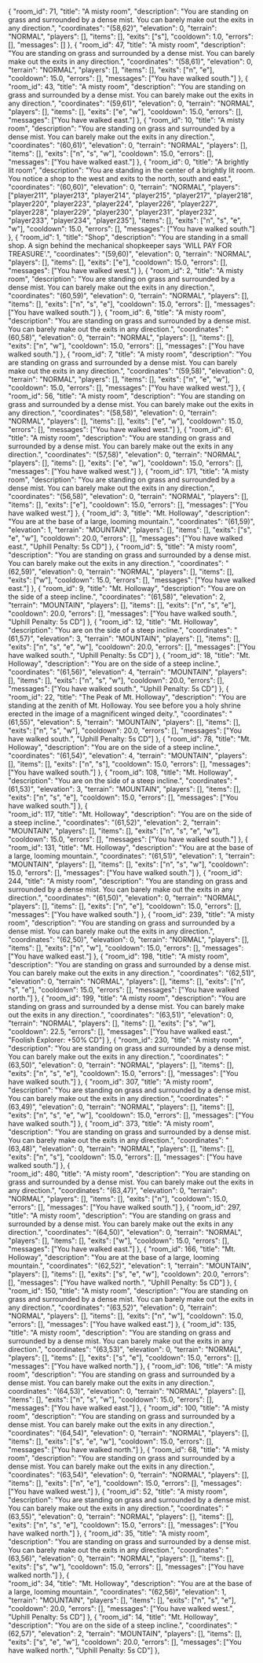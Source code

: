 {
    "room_id": 71,
    "title": "A misty room", 
    "description": "You are standing on grass and surrounded by a dense mist. You can barely make out the exits in any direction.", 
    "coordinates": "(58,62)", 
    "elevation": 0, 
    "terrain": "NORMAL", 
    "players": [], 
    "items": [], 
    "exits": ["s"], 
    "cooldown": 1.0, 
    "errors": [], 
    "messages": []
},
{
    "room_id": 47, 
    "title": "A misty room", 
    "description": "You are standing on grass and surrounded by a dense mist. You can barely make out the exits in any direction.", 
    "coordinates": "(58,61)", 
    "elevation": 0, 
    "terrain": "NORMAL", 
    "players": [], 
    "items": [], 
    "exits": ["n", "e"],
    "cooldown": 15.0, 
    "errors": [], 
    "messages": ["You have walked south."]
},
{
    "room_id": 43, 
    "title": "A misty room", 
    "description": "You are standing on grass and surrounded by a dense mist. You can barely make out the exits in any direction.", 
    "coordinates": "(59,61)", 
    "elevation": 0, 
    "terrain": "NORMAL", 
    "players": [], 
    "items": [], 
    "exits": ["e", "w"], 
    "cooldown": 15.0, 
    "errors": [], 
    "messages": ["You have walked east."]
},
{
    "room_id": 10, 
    "title": "A misty room", 
    "description": "You are standing on grass and surrounded by a dense mist. You can barely make out the exits in any direction.", 
    "coordinates": "(60,61)", 
    "elevation": 0, "terrain": "NORMAL", 
    "players": [], 
    "items": [],
    "exits": ["n", "s", "w"], 
    "cooldown": 15.0, 
    "errors": [], 
    "messages": ["You have walked east."]
},
{
    "room_id": 0, 
    "title": "A brightly lit room", 
    "description": "You are standing in the center of a brightly lit room. You notice a shop to the west and exits to the north, south and east.", 
    "coordinates": "(60,60)", 
    "elevation": 0, 
    "terrain": "NORMAL", 
    "players": ["player211", "player213", "player214", "player215", "player217", "player218", "player220", "player223", "player224", "player226", "player227", "player228", "player229", "player230", "player231", "player232", "player233", "player234", "player235"], 
    "items": [], 
    "exits": ["n", "s", "e", "w"],
    "cooldown": 15.0, 
    "errors": [], 
    "messages": ["You have walked south."]
},
{
    "room_id": 1, 
    "title": "Shop", 
    "description": "You are standing in a small shop. A sign behind the mechanical shopkeeper says 'WILL PAY FOR TREASURE'.", 
    "coordinates": "(59,60)", 
    "elevation": 0, 
    "terrain": "NORMAL", 
    "players": [], 
    "items": [], 
    "exits": ["e"], 
    "cooldown": 15.0, 
    "errors": [], 
    "messages": ["You have walked west."]
},
{
    "room_id": 2,
    "title": "A misty room", 
    "description": "You are standing on grass and surrounded by a dense mist. You can barely make out the exits in any direction.", 
    "coordinates": "(60,59)", 
    "elevation": 0, 
    "terrain": "NORMAL", 
    "players": [], 
    "items": [], 
    "exits": ["n", "s", "e"], 
    "cooldown": 15.0, 
    "errors": [], 
    "messages": ["You have walked south."]
},
{
    "room_id": 6, 
    "title": "A misty room", 
    "description": "You are standing on grass and surrounded by a dense mist. You can barely make out the exits in any direction.", 
    "coordinates": "(60,58)", 
    "elevation": 0, 
    "terrain": "NORMAL", 
    "players": [], 
    "items": [], 
    "exits": ["n", "w"], 
    "cooldown": 15.0, 
    "errors": [], 
    "messages": ["You have walked south."]
},
{
    "room_id": 7, 
    "title": "A misty room", 
    "description": "You are standing on grass and surrounded by a dense mist. You can barely make out the exits in any direction.", 
    "coordinates": "(59,58)", 
    "elevation": 0, 
    "terrain": "NORMAL", 
    "players": [], 
    "items": [], 
    "exits": ["n", "e", "w"], 
    "cooldown": 15.0, 
    "errors": [], 
    "messages": ["You have walked west."]
},
{
    "room_id": 56, 
    "title": "A misty room", 
    "description": "You are standing on grass and surrounded by a dense mist. You can barely make out the exits in any direction.", 
    "coordinates": "(58,58)", 
    "elevation": 0, 
    "terrain": "NORMAL", 
    "players": [], 
    "items": [], 
    "exits": ["e", "w"], 
    "cooldown": 15.0, 
    "errors": [], 
    "messages": ["You have walked west."]
},
{
    "room_id": 61, 
    "title": "A misty room", 
    "description": "You are standing on grass and surrounded by a dense mist. You can barely make out the exits in any direction.", 
    "coordinates": "(57,58)", 
    "elevation": 0, 
    "terrain": "NORMAL", 
    "players": [], 
    "items": [], 
    "exits": ["e", "w"], 
    "cooldown": 15.0, 
    "errors": [], 
    "messages": ["You have walked west."]
},
{
    "room_id": 171, 
    "title": "A misty room", 
    "description": "You are standing on grass and surrounded by a dense mist. You can barely make out the exits in any direction.", 
    "coordinates": "(56,58)", 
    "elevation": 0, 
    "terrain": "NORMAL", 
    "players": [],
    "items": [], 
    "exits": ["e"], 
    "cooldown": 15.0, 
    "errors": [], 
    "messages": ["You have walked west."]
},
{
    "room_id": 3, 
    "title": "Mt. Holloway", 
    "description": "You are at the base of a large, looming mountain.", 
    "coordinates": "(61,59)", 
    "elevation": 1, 
    "terrain": "MOUNTAIN", 
    "players": [],
    "items": [], 
    "exits": ["s", "e", "w"], 
    "cooldown": 20.0, 
    "errors": [], 
    "messages": ["You have walked east.", "Uphill Penalty: 5s CD"]
},
{
    "room_id": 5, 
    "title": "A misty room", 
    "description": "You are standing on grass and surrounded by a dense mist. You can barely make out the exits in any direction.", 
    "coordinates": "(62,59)", 
    "elevation": 0, 
    "terrain": "NORMAL", 
    "players": [], 
    "items": [], 
    "exits": ["w"], 
    "cooldown": 15.0, 
    "errors": [], 
    "messages": ["You have walked east."]
},
{
    "room_id": 9,
    "title": "Mt. Holloway", 
    "description": "You are on the side of a steep incline.", 
    "coordinates": "(61,58)", 
    "elevation": 2, 
    "terrain": "MOUNTAIN", 
    "players": [], 
    "items": [], 
    "exits": ["n", "s", "e"], 
    "cooldown": 20.0, 
    "errors": [], 
    "messages": ["You have walked south.", "Uphill Penalty: 5s CD"]
},
{
    "room_id": 12, 
    "title": "Mt. Holloway", 
    "description": "You are on the side of a steep incline.", 
    "coordinates": "(61,57)", 
    "elevation": 3, 
    "terrain": "MOUNTAIN", 
    "players": [], 
    "items": [], 
    "exits": ["n", "s", "e", "w"], 
    "cooldown": 20.0, 
    "errors": [], 
    "messages": ["You have walked south.", "Uphill Penalty: 5s CD"]
},
{
    "room_id": 18, 
    "title": "Mt. Holloway", 
    "description": "You are on the side of a steep incline.", 
    "coordinates": "(61,56)", 
    "elevation": 4, 
    "terrain": "MOUNTAIN", 
    "players": [], 
    "items": [], 
    "exits": ["n", "s", "w"], 
    "cooldown": 20.0,
    "errors": [], 
    "messages": ["You have walked south.", "Uphill Penalty: 5s CD"]
},
{
    "room_id": 22, 
    "title": "The Peak of Mt. Holloway", "description": "You are standing at the zenith of Mt. Holloway. You see before you a holy shrine erected in the image of a magnificent winged deity.", 
    "coordinates": "(61,55)", 
    "elevation": 5, 
    "terrain": "MOUNTAIN", 
    "players": [], 
    "items": [], 
    "exits": ["n", "s", "w"], 
    "cooldown": 20.0, 
    "errors": [], 
    "messages": ["You have walked south.", "Uphill Penalty: 5s CD"]
},
{
    "room_id": 78, 
    "title": "Mt. Holloway", 
    "description": "You are on the side of a steep incline.", 
    "coordinates": "(61,54)", 
    "elevation": 4, 
    "terrain": "MOUNTAIN", 
    "players": [], 
    "items": [], 
    "exits": ["n", "s"], 
    "cooldown": 15.0, 
    "errors": [], 
    "messages": ["You have walked south."]
},
{
    "room_id": 108, 
    "title": "Mt. Holloway", 
    "description": "You are on the side of a steep incline.", 
    "coordinates": "(61,53)", 
    "elevation": 3, 
    "terrain": "MOUNTAIN", 
    "players": [], 
    "items": [], 
    "exits": ["n", "s", "e"], 
    "cooldown": 15.0, 
    "errors": [], 
    "messages": ["You have walked south."]
},
{   
    "room_id": 117, 
    "title": "Mt. Holloway", 
    "description": "You are on the side of a steep incline.",
    "coordinates": "(61,52)", 
    "elevation": 2, 
    "terrain": "MOUNTAIN", 
    "players": [], 
    "items": [], 
    "exits": ["n", "s", "e", "w"], 
    "cooldown": 15.0, 
    "errors": [], 
    "messages": ["You have walked south."]
},
{
    "room_id": 131, 
    "title": "Mt. Holloway", 
    "description": "You are at the base of a large, looming mountain.", 
    "coordinates": "(61,51)", 
    "elevation": 1, 
    "terrain": "MOUNTAIN", 
    "players": [], 
    "items": [], 
    "exits": ["n", "s", "w"], 
    "cooldown": 15.0, 
    "errors": [], 
    "messages": ["You have walked south."]
},
{
    "room_id": 244, 
    "title": "A misty room", 
    "description": "You are standing on grass and surrounded by a dense mist. You can barely make out the exits in any direction.", 
    "coordinates": "(61,50)", 
    "elevation": 0, 
    "terrain": "NORMAL", 
    "players": [], 
    "items": [], 
    "exits": ["n", "e"], 
    "cooldown": 15.0, 
    "errors": [], 
    "messages": ["You have walked south."]
},
{
    "room_id": 239, 
    "title": "A misty room", 
    "description": "You are standing on grass and surrounded by a dense mist. You can barely make out the exits in any direction.", 
    "coordinates": "(62,50)", 
    "elevation": 0, 
    "terrain": "NORMAL", 
    "players": [], 
    "items": [], 
    "exits": ["n", "w"], 
    "cooldown": 15.0, 
    "errors": [], 
    "messages": ["You have walked east."]
},
{
    "room_id": 198, 
    "title": "A misty room", 
    "description": "You are standing on grass and surrounded by a dense mist. You can barely make out the exits in any direction.", 
    "coordinates": "(62,51)", 
    "elevation": 0, 
    "terrain": "NORMAL", 
    "players": [], 
    "items": [], 
    "exits": ["n", "s", "e"], 
    "cooldown": 15.0, "errors": [], 
    "messages": ["You have walked north."]
},
{
    "room_id": 199, 
    "title": "A misty room", 
    "description": "You are standing on grass and surrounded by a dense mist. You can barely make out the exits in any direction.", 
    "coordinates": "(63,51)", 
    "elevation": 0, 
    "terrain": "NORMAL", 
    "players": [], 
    "items": [], 
    "exits": ["s", "w"], 
    "cooldown": 22.5, 
    "errors": [], 
    "messages": ["You have walked east.", "Foolish Explorer: +50% CD"]
},
{
    "room_id": 230, 
    "title": "A misty room", 
    "description": "You are standing on grass and surrounded by a dense mist. You can barely make out the exits in any direction.", 
    "coordinates": "(63,50)", 
    "elevation": 0, 
    "terrain": "NORMAL", 
    "players": [], 
    "items": [], 
    "exits": ["n", "s", "e"], 
    "cooldown": 15.0, 
    "errors": [], 
    "messages": ["You have walked south."]
},
{
    "room_id": 307, 
    "title": "A misty room", "description": "You are standing on grass and surrounded by a dense mist. You can barely make out the exits in any direction.", 
    "coordinates": "(63,49)", 
    "elevation": 0, 
    "terrain": "NORMAL", 
    "players": [], 
    "items": [], 
    "exits": ["n", "s", "e", "w"], 
    "cooldown": 15.0, 
    "errors": [], 
    "messages": ["You have walked south."]
},
{
    "room_id": 373, 
    "title": "A misty room", 
    "description": "You are standing on grass and surrounded by a dense mist. You can barely make out the exits in any direction.", 
    "coordinates": "(63,48)", 
    "elevation": 0,
    "terrain": "NORMAL", 
    "players": [], 
    "items": [], 
    "exits": ["n", "s"], 
    "cooldown": 15.0, 
    "errors": [], 
    "messages": ["You have walked south."]
},
{   
    "room_id": 480, 
    "title": "A misty room", 
    "description": "You are standing on grass and surrounded by a dense mist. You can barely make out the exits in any direction.", 
    "coordinates": "(63,47)", 
    "elevation": 0, "terrain": "NORMAL", 
    "players": [],
    "items": [], 
    "exits": ["n"], 
    "cooldown": 15.0, 
    "errors": [], 
    "messages": ["You have walked south."]
},
{
    "room_id": 297, 
    "title": "A misty room", 
    "description": "You are standing on grass and surrounded by a dense mist. You can barely make out the exits in any direction.", 
    "coordinates": "(64,50)", 
    "elevation": 0, 
    "terrain": "NORMAL", 
    "players": [], 
    "items": [], 
    "exits": ["w"], 
    "cooldown": 15.0, 
    "errors": [], 
    "messages": ["You have walked east."]
},
{
    "room_id": 166, 
    "title": "Mt. Holloway", 
    "description": "You are at the base of a large, looming mountain.", 
    "coordinates": "(62,52)", 
    "elevation": 1, 
    "terrain": "MOUNTAIN", 
    "players": [], 
    "items": [], 
    "exits": ["s", "e", "w"], 
    "cooldown": 20.0, 
    "errors": [], 
    "messages": ["You have walked north.", 
    "Uphill Penalty: 5s CD"]
},
{
    "room_id": 150, 
    "title": "A misty room", 
    "description": "You are standing on grass and surrounded by a dense mist. You can barely make out the exits in any direction.", 
    "coordinates": "(63,52)", 
    "elevation": 0, 
    "terrain": "NORMAL", 
    "players": [], 
    "items": [], 
    "exits": ["n", "w"], 
    "cooldown": 15.0, 
    "errors": [], 
    "messages": ["You have walked east."]
},
{
    "room_id": 135, 
    "title": "A misty room", 
    "description": "You are standing on grass and surrounded by a dense mist. You can barely make out the exits in any direction.", 
    "coordinates": "(63,53)", 
    "elevation": 0,
    "terrain": "NORMAL", 
    "players": [], 
    "items": [], 
    "exits": ["s", "e"], 
    "cooldown": 15.0, 
    "errors": [], 
    "messages": ["You have walked north."]
},
{
    "room_id": 106,
    "title": "A misty room", 
    "description": "You are standing on grass and surrounded by a dense mist. You can barely make out the exits in any direction.", 
    coordinates": "(64,53)", 
    "elevation": 0, 
    "terrain": "NORMAL", 
    "players": [], 
    "items": [], 
    "exits": ["n", "s", "w"], 
    "cooldown": 15.0, "errors": [], 
    "messages": ["You have walked east."]
},
{
    "room_id": 100, 
    "title": "A misty room", 
    "description": "You are standing on grass and surrounded by a dense mist. You can barely make out the exits in any direction.", 
    "coordinates": "(64,54)", 
    "elevation": 0, 
    "terrain": "NORMAL", 
    "players": [], 
    "items": [], 
    "exits": ["s", "e", "w"], 
    "cooldown": 15.0, 
    "errors": [], 
    "messages": ["You have walked north."]
},
{
    "room_id": 68, 
    "title": "A misty room", 
    "description": "You are standing on grass and surrounded by a dense mist. You can barely make out the exits in any direction.", 
    "coordinates": "(63,54)", 
    "elevation": 0, 
    "terrain": "NORMAL", 
    "players": [], 
    "items": [], 
    "exits": ["n", "e"], 
    "cooldown": 15.0, 
    "errors": [], 
    "messages": ["You have walked west."]
},
{
    "room_id": 52, 
    "title": "A misty room", 
    "description": "You are standing on grass and surrounded by a dense mist. You can barely make out the exits in any direction.", 
    "coordinates": "(63,55)", 
    "elevation": 0, 
    "terrain": "NORMAL", 
    "players": [], 
    "items": [], 
    "exits": ["n", "s", "e"], 
    "cooldown": 15.0, 
    "errors": [], 
    "messages": ["You have walked north."]
},
{
    "room_id": 35, 
    "title": "A misty room", 
    "description": "You are standing on grass and surrounded by a dense mist. You can barely make out the exits in any direction.", 
    "coordinates": "(63,56)", 
    "elevation": 0, 
    "terrain": "NORMAL", 
    "players": [], 
    "items": [],
    "exits": ["s", "w"], 
    "cooldown": 15.0, 
    "errors": [], 
    "messages": ["You have walked north."]
},
{   
    "room_id": 34, 
    "title": "Mt. Holloway", 
    "description": "You are at the base of a large, looming mountain.", 
    "coordinates": "(62,56)", 
    "elevation": 1, 
    "terrain": "MOUNTAIN", 
    "players": [], 
    "items": [], 
    "exits": ["n", "s", "e"], 
    "cooldown": 20.0, 
    "errors": [], 
    "messages": ["You have walked west.", "Uphill Penalty: 5s CD"]
},
{
    "room_id": 14,
    "title": "Mt. Holloway", 
    "description": "You are on the side of a steep incline.", 
    "coordinates": "(62,57)", 
    "elevation": 2, 
    "terrain": "MOUNTAIN", 
    "players": [], 
    "items": [], 
    "exits": ["s", "e", "w"], 
    "cooldown": 20.0, 
    "errors": [], 
    "messages": ["You have walked north.", "Uphill Penalty: 5s CD"]
},
